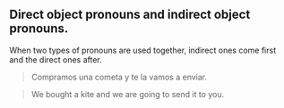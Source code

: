 
## Direct object pronouns and indirect object pronouns.

When two types of pronouns are used together,  indirect ones come first and the direct ones after.

> Compramos una cometa y te la vamos a enviar.

> We bought a kite and we are going to send it to you.
